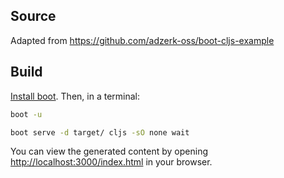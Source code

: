 ## Source

Adapted from https://github.com/adzerk-oss/boot-cljs-example

## Build

[Install boot][installboot].  Then, in a terminal:

```bash
boot -u
```

```bash
boot serve -d target/ cljs -sO none wait
```

You can view the generated content by opening
[http://localhost:3000/index.html](http://localhost:3000/index.html)
in your browser.


[installboot]:      https://github.com/boot-clj/boot#install
